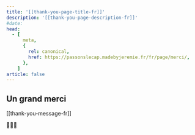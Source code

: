 ```yaml
---
title: '[[thank-you-page-title-fr]]'
description: '[[thank-you-page-description-fr]]'
#date:
head:
  - [
      meta,
      {
        rel: canonical,
        href: https://passonslecap.madebyjeremie.fr/fr/page/merci/,
      },
    ]
article: false
---
```


## Un grand merci

[[thank-you-message-fr]]

💖💖💖

<!-- Add share to facebook or twitter button? -->
